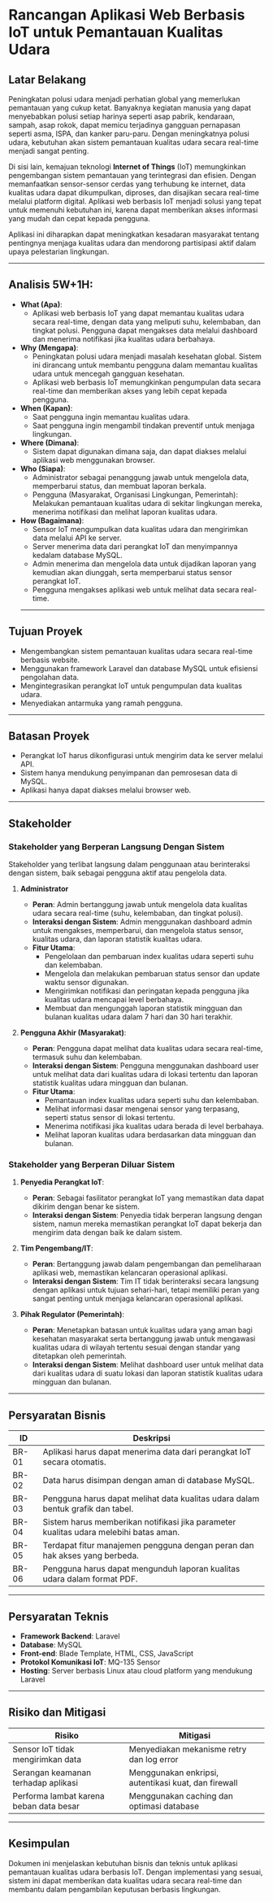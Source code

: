 # Rancangan Aplikasi Web Berbasis IoT untuk Pemantauan Kualitas Udara

## Latar Belakang
Peningkatan polusi udara menjadi perhatian global yang memerlukan pemantauan yang cukup ketat. Banyaknya kegiatan manusia yang dapat menyebabkan polusi setiap harinya seperti asap pabrik, kendaraan, sampah, asap rokok, dapat memicu terjadinya gangguan pernapasan seperti asma, ISPA, dan kanker paru-paru. Dengan meningkatnya polusi udara, kebutuhan akan sistem pemantauan kualitas udara secara real-time menjadi sangat penting. 

Di sisi lain, kemajuan teknologi **Internet of Things** (IoT) memungkinkan pengembangan sistem pemantauan yang terintegrasi dan efisien. Dengan memanfaatkan sensor-sensor cerdas yang terhubung ke internet, data kualitas udara dapat dikumpulkan, diproses, dan disajikan secara real-time melalui platform digital. Aplikasi web berbasis IoT menjadi solusi yang tepat untuk memenuhi kebutuhan ini, karena dapat memberikan akses informasi yang mudah dan cepat kepada pengguna.

Aplikasi ini diharapkan dapat meningkatkan kesadaran masyarakat tentang pentingnya menjaga kualitas udara dan mendorong partisipasi aktif dalam upaya pelestarian lingkungan.

---

## Analisis 5W+1H:
- **What (Apa)**: 
    + Aplikasi web berbasis IoT yang dapat memantau kualitas udara secara real-time, dengan data yang meliputi suhu, kelembaban, dan tingkat polusi. Pengguna dapat mengakses data melalui dashboard dan menerima notifikasi jika kualitas udara berbahaya.
- **Why (Mengapa)**: 
    + Peningkatan polusi udara menjadi masalah kesehatan global. Sistem ini dirancang untuk membantu pengguna dalam memantau kualitas udara untuk mencegah gangguan kesehatan.
    + Aplikasi web berbasis IoT memungkinkan pengumpulan data secara real-time dan memberikan akses yang lebih cepat kepada pengguna.
- **When (Kapan)**:
    + Saat pengguna ingin memantau kualitas udara. 
    + Saat pengguna ingin mengambil tindakan preventif untuk menjaga lingkungan. 
- **Where (Dimana)**: 
    + Sistem dapat digunakan dimana saja, dan dapat diakses melalui aplikasi web menggunakan browser.
- **Who (Siapa)**: 
    + Administrator sebagai penanggung jawab untuk mengelola data, memperbarui status, dan membuat laporan berkala.
    + Pengguna (Masyarakat, Organisasi Lingkungan, Pemerintah): Melakukan pemantauan kualitas udara di sekitar lingkungan mereka, menerima notifikasi dan melihat laporan kualitas udara.
- **How (Bagaimana)**: 
    + Sensor IoT mengumpulkan data kualitas udara dan mengirimkan data melalui API ke server.
    + Server menerima data dari perangkat IoT dan menyimpannya kedalam database MySQL.
    + Admin menerima dan mengelola data untuk dijadikan laporan yang kemudian akan diunggah, serta memperbarui status sensor perangkat IoT.
    + Pengguna mengakses aplikasi web untuk melihat data secara real-time.
    ---

## Tujuan Proyek
- Mengembangkan sistem pemantauan kualitas udara secara real-time berbasis website.
- Menggunakan framework Laravel dan database MySQL untuk efisiensi pengolahan data.
- Mengintegrasikan perangkat IoT untuk pengumpulan data kualitas udara.
- Menyediakan antarmuka yang ramah pengguna.
---


## Batasan Proyek
- Perangkat IoT harus dikonfigurasi untuk mengirim data ke server melalui API.
- Sistem hanya mendukung penyimpanan dan pemrosesan data di MySQL.
- Aplikasi hanya dapat diakses melalui browser web.
---


## Stakeholder
### Stakeholder yang Berperan Langsung Dengan Sistem
Stakeholder yang terlibat langsung dalam penggunaan atau berinteraksi dengan sistem, baik sebagai pengguna aktif atau pengelola data.
1. **Administrator**
    + **Peran**: Admin bertanggung jawab untuk mengelola data kualitas udara secara real-time (suhu, kelembaban, dan tingkat polusi).
    + **Interaksi dengan Sistem**: Admin menggunakan dashboard admin untuk mengakses, memperbarui, dan mengelola status sensor, kualitas udara, dan laporan statistik kualitas udara.
    + **Fitur Utama**:
        - Pengelolaan dan pembaruan index kualitas udara seperti suhu dan kelembaban.
        - Mengelola dan melakukan pembaruan status sensor dan update waktu sensor digunakan.
        - Mengirimkan notifikasi dan peringatan kepada pengguna jika kualitas udara mencapai level berbahaya.
        - Membuat dan mengunggah laporan statistik mingguan dan bulanan kualitas udara dalam 7 hari dan 30 hari terakhir.

2. **Pengguna Akhir (Masyarakat)**:
    + **Peran**: Pengguna dapat melihat data kualitas udara secara real-time, termasuk suhu dan kelembaban.
    + **Interaksi dengan Sistem**: Pengguna menggunakan dashboard user untuk melihat data dari kualitas udara di lokasi tertentu dan laporan statistik kualitas udara mingguan dan bulanan.
    + **Fitur Utama**:
        - Pemantauan index kualitas udara seperti suhu dan kelembaban.
        - Melihat informasi dasar mengenai sensor yang terpasang, seperti status sensor di lokasi tertentu.
        - Menerima notifikasi jika kualitas udara berada di level berbahaya.
        - Melihat laporan kualitas udara berdasarkan data mingguan dan bulanan.


### Stakeholder yang Berperan Diluar Sistem
1. **Penyedia Perangkat IoT**:
    + **Peran**: Sebagai fasilitator perangkat IoT yang memastikan data dapat dikirim dengan benar ke sistem.
    + **Interaksi dengan Sistem**: Penyedia tidak berperan langsung dengan sistem, namun mereka memastikan perangkat IoT dapat bekerja dan mengirim data dengan baik ke dalam sistem.

2. **Tim Pengembang/IT**:
    + **Peran**: Bertanggung jawab dalam pengembangan dan pemeliharaan aplikasi web, memastikan kelancaran operasional aplikasi.
    + **Interaksi dengan Sistem**: Tim IT tidak berinteraksi secara langsung dengan aplikasi untuk tujuan sehari-hari, tetapi memiliki peran yang sangat penting untuk menjaga kelancaran operasional aplikasi.

3. **Pihak Regulator (Pemerintah)**:
    + **Peran**: Menetapkan batasan untuk kualitas udara yang aman bagi kesehatan masyarakat serta bertanggung jawab untuk mengawasi kualitas udara di wilayah tertentu sesuai dengan standar yang ditetapkan oleh pemerintah.
    + **Interaksi dengan Sistem**: Melihat dashboard user untuk melihat data dari kualitas udara di suatu lokasi dan laporan statistik kualitas udara mingguan dan bulanan.
---


## Persyaratan Bisnis

| ID    | Deskripsi                                                                 |
|-------|---------------------------------------------------------------------------|
| BR-01 | Aplikasi harus dapat menerima data dari perangkat IoT secara otomatis.   |
| BR-02 | Data harus disimpan dengan aman di database MySQL.                        |
| BR-03 | Pengguna harus dapat melihat data kualitas udara dalam bentuk grafik dan tabel. |
| BR-04 | Sistem harus memberikan notifikasi jika parameter kualitas udara melebihi batas aman. |
| BR-05 | Terdapat fitur manajemen pengguna dengan peran dan hak akses yang berbeda. |
| BR-06 | Pengguna harus dapat mengunduh laporan kualitas udara dalam format PDF. |

---

## Persyaratan Teknis

- **Framework Backend**: Laravel
- **Database**: MySQL
- **Front-end**: Blade Template, HTML, CSS, JavaScript
- **Protokol Komunikasi IoT**: MQ-135 Sensor
- **Hosting**: Server berbasis Linux atau cloud platform yang mendukung Laravel

---

## Risiko dan Mitigasi

| Risiko                              | Mitigasi                                                                 |
|-------------------------------------|--------------------------------------------------------------------------|
| Sensor IoT tidak mengirimkan data  | Menyediakan mekanisme retry dan log error                                 |
| Serangan keamanan terhadap aplikasi| Menggunakan enkripsi, autentikasi kuat, dan firewall                      |
| Performa lambat karena beban data besar | Menggunakan caching dan optimasi database                               |

---

## Kesimpulan
Dokumen ini menjelaskan kebutuhan bisnis dan teknis untuk aplikasi pemantauan kualitas udara berbasis IoT. Dengan implementasi yang sesuai, sistem ini dapat memberikan data kualitas udara secara real-time dan membantu dalam pengambilan keputusan berbasis lingkungan.
